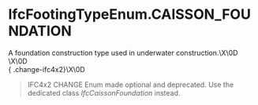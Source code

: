 IfcFootingTypeEnum.CAISSON_FOUNDATION
=====================================
A foundation construction type used in underwater construction.\X\0D  
\X\0D  
{ .change-ifc4x2}\X\0D  
> IFC4x2 CHANGE  Enum made optional and deprecated. Use the dedicated class
> _IfcCaissonFoundation_ instead.


